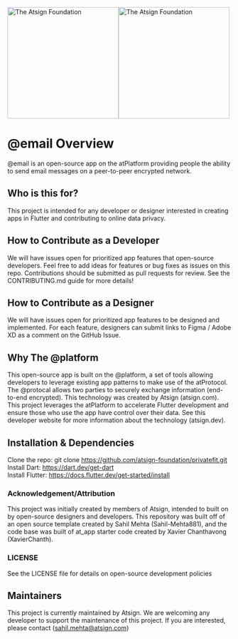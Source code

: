 <a href="https://atsign.com#gh-light-mode-only"><img width=250px src="https://atsign.com/wp-content/uploads/2022/05/atsign-logo-horizontal-color2022.svg#gh-light-mode-only" alt="The Atsign Foundation"></a><a href="https://atsign.com#gh-dark-mode-only"><img width=250px src="https://atsign.com/wp-content/uploads/2023/08/atsign-logo-horizontal-reverse2022-Color.svg#gh-dark-mode-only" alt="The Atsign Foundation"></a>

# @email Overview
@email is an open-source app on the atPlatform providing people the ability to send email messages on a peer-to-peer encrypted network.

## Who is this for?
This project is intended for any developer or designer interested in creating apps in Flutter and contributing to online data privacy.

## How to Contribute as a Developer
We will have issues open for prioritized app features that open-source developers. Feel free to add ideas for features or bug fixes as issues on this repo. Contributions should be submitted as pull requests for review. See the CONTRIBUTING.md guide for more details! 

## How to Contribute as a Designer
We will have issues open for prioritized app features to be designed and implemented. For each feature, designers can submit links to Figma / Adobe XD as a comment on the GitHub Issue.

## Why The @platform
This open-source app is built on the @platform, a set of tools allowing developers to leverage existing app patterns to make use of the atProtocol. The @protocal allows two parties to securely exchange information (end-to-end encrypted). This technology was created by Atsign (atsign.com). This project leverages the atPlatform to accelerate Flutter development and ensure those who use the app have control over their data. See this developer website for more information about the technology (atsign.dev).

## Installation & Dependencies
Clone the repo: git clone https://github.com/atsign-foundation/privatefit.git <br>
Install Dart: https://dart.dev/get-dart <br>
Install Flutter: https://docs.flutter.dev/get-started/install

### Acknowledgement/Attribution
This project was initially created by members of Atsign, intended to built on by open-source designers and developers. This repository was built off of an open source template created by Sahil Mehta (Sahil-Mehta881), and the code base was built of at_app starter code created by Xavier Chanthavong (XavierChanth).

### LICENSE
See the LICENSE file for details on open-source development policies

## Maintainers
This project is currently maintained by Atsign. We are welcoming any developer to support the maintenance of this project. If you are interested, please contact (sahil.mehta@atsign.com)
